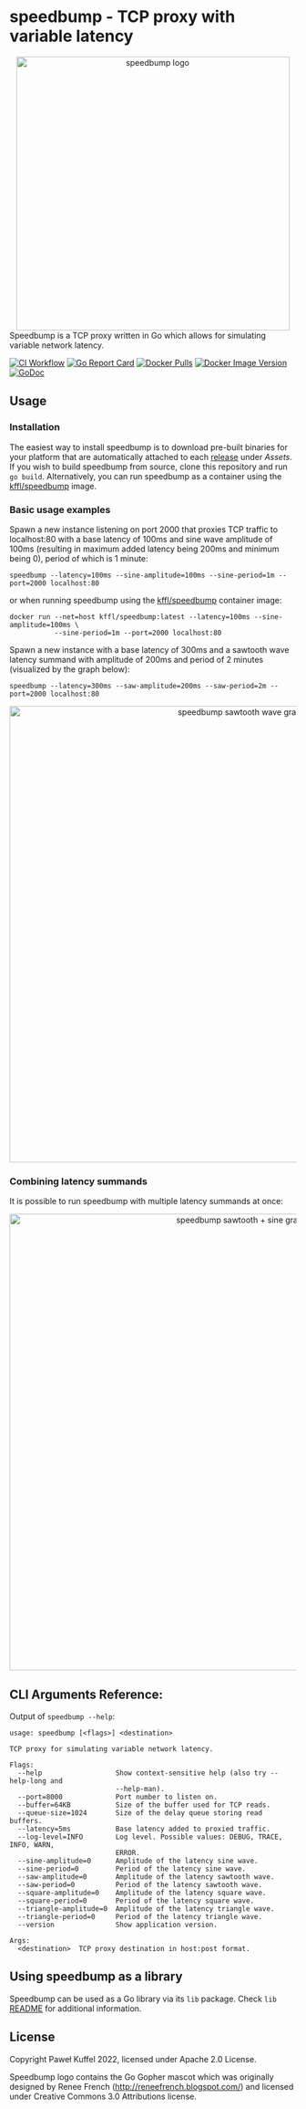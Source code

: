 # speedbump - TCP proxy with variable latency

<div align="center">
  <img alt="speedbump logo" src="https://github.com/kffl/speedbump/raw/HEAD/assets/speedbump.gif" width="480" height="auto"/>
</div>
Speedbump is a TCP proxy written in Go which allows for simulating variable network latency.

[![CI Workflow](https://github.com/kffl/speedbump/workflows/CI/badge.svg)](https://github.com/kffl/speedbump/actions) [![Go Report Card](https://goreportcard.com/badge/github.com/kffl/speedbump)](https://goreportcard.com/report/github.com/kffl/speedbump) [![Docker Pulls](https://img.shields.io/docker/pulls/kffl/speedbump)](https://hub.docker.com/r/kffl/speedbump) [![Docker Image Version](https://img.shields.io/docker/v/kffl/speedbump)](https://hub.docker.com/r/kffl/speedbump) [![GoDoc](https://godoc.org/github.com/kffl/speedbump/lib?status.svg)](https://godoc.org/github.com/kffl/speedbump/lib)

## Usage

### Installation

The easiest way to install speedbump is to download pre-built binaries for your platform that are automatically attached to each [release](https://github.com/kffl/speedbump/releases/) under _Assets_. If you wish to build speedbump from source, clone this repository and run `go build`. Alternatively, you can run speedbump as a container using the [kffl/speedbump](https://hub.docker.com/r/kffl/speedbump) image.

### Basic usage examples

Spawn a new instance listening on port 2000 that proxies TCP traffic to localhost:80 with a base latency of 100ms and sine wave amplitude of 100ms (resulting in maximum added latency being 200ms and minimum being 0), period of which is 1 minute:

```
speedbump --latency=100ms --sine-amplitude=100ms --sine-period=1m --port=2000 localhost:80
```

or when running speedbump using the [kffl/speedbump](https://hub.docker.com/r/kffl/speedbump) container image:

```
docker run --net=host kffl/speedbump:latest --latency=100ms --sine-amplitude=100ms \
           --sine-period=1m --port=2000 localhost:80
```

Spawn a new instance with a base latency of 300ms and a sawtooth wave latency summand with amplitude of 200ms and period of 2 minutes (visualized by the graph below):

```
speedbump --latency=300ms --saw-amplitude=200ms --saw-period=2m --port=2000 localhost:80
```

<div align="center">
  <img alt="speedbump sawtooth wave graph" src="https://github.com/kffl/speedbump/raw/HEAD/assets/sawtooth.svg" width="800" height="auto"/>
</div>

### Combining latency summands

It is possible to run speedbump with multiple latency summands at once:

<div align="center">
  <img alt="speedbump sawtooth + sine graph" src="https://github.com/kffl/speedbump/raw/HEAD/assets/combined.svg" width="800" height="auto"/>
</div>

## CLI Arguments Reference:

Output of `speedbump --help`:

```
usage: speedbump [<flags>] <destination>

TCP proxy for simulating variable network latency.

Flags:
  --help                  Show context-sensitive help (also try --help-long and
                          --help-man).
  --port=8000             Port number to listen on.
  --buffer=64KB           Size of the buffer used for TCP reads.
  --queue-size=1024       Size of the delay queue storing read buffers.
  --latency=5ms           Base latency added to proxied traffic.
  --log-level=INFO        Log level. Possible values: DEBUG, TRACE, INFO, WARN,
                          ERROR.
  --sine-amplitude=0      Amplitude of the latency sine wave.
  --sine-period=0         Period of the latency sine wave.
  --saw-amplitude=0       Amplitude of the latency sawtooth wave.
  --saw-period=0          Period of the latency sawtooth wave.
  --square-amplitude=0    Amplitude of the latency square wave.
  --square-period=0       Period of the latency square wave.
  --triangle-amplitude=0  Amplitude of the latency triangle wave.
  --triangle-period=0     Period of the latency triangle wave.
  --version               Show application version.

Args:
  <destination>  TCP proxy destination in host:post format.
```

## Using speedbump as a library

Speedbump can be used as a Go library via its `lib` package. Check `lib` [README](lib/README.md) for additional information.

## License

Copyright Paweł Kuffel 2022, licensed under Apache 2.0 License.

Speedbump logo contains the Go Gopher mascot which was originally designed by Renee French (http://reneefrench.blogspot.com/) and licensed under Creative Commons 3.0 Attributions license.

